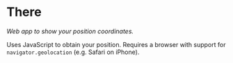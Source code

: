 There
=====

*Web app to show your position coordinates.*

Uses JavaScript to obtain your position. Requires a browser with support for `navigator.geolocation` (e.g. Safari on iPhone).
